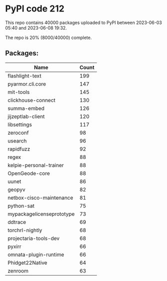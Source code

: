 # PyPI code 212

This repo contains 40000 packages uploaded to PyPI between 
2023-06-03 05:40 and 2023-06-08 19:32.

The repo is 20% (8000/40000) complete.

## Packages:

| Name  | Count |
| ----- | ----- |
| flashlight-text | 199 |
| pyarmor.cli.core | 147 |
| mit-tools | 145 |
| clickhouse-connect | 130 |
| summa-embed | 126 |
| jijzeptlab-client | 120 |
| libsettings | 117 |
| zeroconf | 98 |
| usearch | 96 |
| rapidfuzz | 92 |
| regex | 88 |
| kelpie-personal-trainer | 88 |
| OpenGeode-core | 88 |
| uunet | 86 |
| geopyv | 82 |
| netbox-cisco-maintenance | 81 |
| python-sat | 75 |
| mypackagelicenseprototype | 73 |
| ddtrace | 69 |
| torchrl-nightly | 68 |
| projectaria-tools-dev | 68 |
| pyxirr | 66 |
| omnata-plugin-runtime | 66 |
| Phidget22Native | 64 |
| zenroom | 63 |


